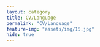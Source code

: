 ```yaml
---
layout: category
title: CV/Language
permalink: "CV/Language"
feature-img: "assets/img/15.jpg"
hide: true
---
```

